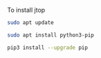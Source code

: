  To install jtop

```sh
sudo apt update

sudo apt install python3-pip

pip3 install --upgrade pip
```
